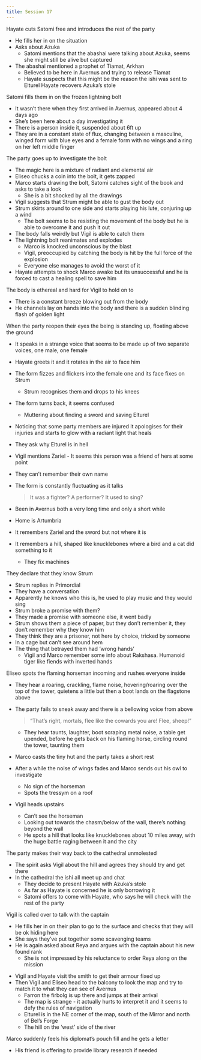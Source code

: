```yaml
---
title: Session 17
---
```


Hayate cuts Satomi free and introduces the rest of the party
- He fills her in on the situation
- Asks about Azuka
	- Satomi mentions that the abashai were talking about Azuka, seems she might still be alive but captured
- The abashai mentioned a prophet of Tiamat, Arkhan
	- Believed to be here in Avernus and trying to release Tiamat
	- Hayate suspects that this might be the reason the ishi was sent to Elturel
Hayate recovers Azuka’s stole

Satomi fills them in on the frozen lightning bolt
- It wasn’t there when they first arrived in Avernus, appeared about 4 days ago
- She’s been here about a day investigating it
- There is a person inside it, suspended about 6ft up
- They are in a constant state of flux, changing between a masculine, winged form with blue eyes and a female form with no wings and a ring on her left middle finger

The party goes up to investigate the bolt
- The magic here is a mixture of radiant and elemental air
- Eliseo chucks a coin into the bolt, it gets zapped
- Marco starts drawing the bolt, Satomi catches sight of the book and asks to take a look
	- She is a bit shocked by all the drawings
- Vigil suggests that Strum might be able to gust the body out
- Strum skirts around to one side and starts playing his lute, conjuring up a wind
	- The bolt seems to be resisting the movement of the body but he is able to overcome it and push it out
- The body falls weirdly but Vigil is able to catch them
- The lightning bolt reanimates and explodes
	- Marco is knocked unconscious by the blast
	- Vigil, preoccupied by catching the body is hit by the full force of the explosion
	- Everyone else manages to avoid the worst of it
- Hayate attempts to shock Marco awake but its unsuccessful and he is forced to cast a healing spell to save him

The body is ethereal and hard for Vigil to hold on to
- There is a constant breeze blowing out from the body
- He channels lay on hands into the body and there is a sudden blinding flash of golden light

When the party reopen their eyes the being is standing up, floating above the ground
- It speaks in a strange voice that seems to be made up of two separate voices, one male, one female
- Hayate greets it and it rotates in the air to face him
- The form fizzes and flickers into the female one and its face fixes on Strum
	- Strum recognises them and drops to his knees
- The form turns back, it seems confused
	- Muttering about finding a sword and saving Elturel
- Noticing that some party members are injured it apologises for their injuries and starts to glow with a radiant light that heals
- They ask why Elturel is in hell
- Vigil mentions Zariel - It seems this person was a friend of hers at some point
- They can’t remember their own name
- The form is constantly fluctuating as it talks
	> It was a fighter? A performer? It used to sing?

- Been in Avernus both a very long time and only a short while
- Home is Artumbria
- It remembers Zariel and the sword but not where it is
- It remembers a hill, shaped like knucklebones where a bird and a cat did something to it
	- They fix machines

They declare that they know Strum
- Strum replies in Primordial
- They have a conversation
- Apparently he knows who this is, he used to play music and they would sing
- Strum broke a promise with them?
- They made a promise with someone else, it went badly
- Strum shows them a piece of paper, but they don’t remember it, they don’t remember why they know him
- They think they are a prisoner, not here by choice, tricked by someone
- In a cage but can’t see around hem
- The thing that betrayed them had ‘wrong hands’
	- Vigil and Marco remember some info about Rakshasa. Humanoid tiger like fiends with inverted hands

Eliseo spots the flaming horseman incoming and rushes everyone inside
- They hear a roaring, crackling, flame noise, hovering/roaring over the top of the tower, quietens a little but then a boot lands on the flagstone above
- The party fails to sneak away and there is a bellowing voice from above
	> “That’s right, mortals, flee like the cowards you are! Flee, sheep!”

	- They hear taunts, laughter, boot scraping metal noise, a table get upended, before he gets back on his flaming horse, circling round the tower, taunting them
- Marco casts the tiny hut and the party takes a short rest
- After a while the noise of wings fades and Marco sends out his owl to investigate
	- No sign of the horseman
	- Spots the tressym on a roof
- Vigil heads upstairs
	- Can’t see the horseman
	- Looking out towards the chasm/below of the wall, there’s nothing beyond the wall
	- He spots a hill that looks like knucklebones about 10 miles away, with the huge battle raging between it and the city

The party makes their way back to the cathedral unmolested
- The spirit asks Vigil about the hill and agrees they should try and get there
- In the cathedral the ishi all meet up and chat
	- They decide to present Hayate with Azuka’s stole
	- As far as Hayate is concerned he is only borrowing it
	- Satomi offers to come with Hayate, who says he will check with the rest of the party

Vigil is called over to talk with the captain
- He fills her in on their plan to go to the surface and checks that they will be ok hiding here
- She says they’ve put together some scavenging teams
- He is again asked about Reya and argues with the captain about his new found rank
	- She is not impressed by his reluctance to order Reya along on the mission

<!-- -->

- Vigil and Hayate visit the smith to get their armour fixed up
- Then Vigil and Eliseo head to the balcony to look the map and try to match it to what they can see of Avernus
	- Farron the firbolg is up there and jumps at their arrival
	- The map is strange - it actually hurts to interpret it and it seems to defy the rules of navigation
	- Elturel is in the NE corner of the map, south of the Mirror and north of Bel’s Forge
	- The hill on the ‘west’ side of the river

Marco suddenly feels his diplomat’s pouch fill and he gets a letter
- His friend is offering to provide library research if needed
